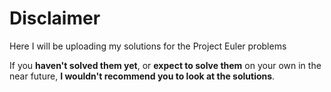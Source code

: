# Disclaimer

Here I will be uploading my solutions for the Project Euler problems

If you **haven't solved them yet**, or **expect to solve them** on your own in the near future, **I wouldn't recommend you to look at the solutions**.

